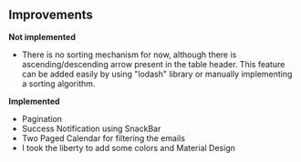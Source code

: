 ## Improvements

**Not implemented**

- There is no sorting mechanism for now, although there is ascending/descending arrow present in the table header. This feature can be added easily by using "lodash" library or manually implementing a sorting algorithm.

**Implemented**

- Pagination
- Success Notification using SnackBar
- Two Paged Calendar for filtering the emails
- I took the liberty to add some colors and Material Design
